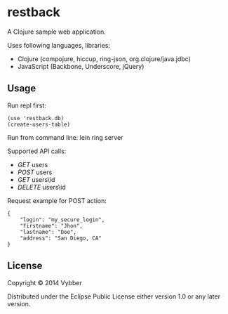 # restback

A Clojure sample web application. 

Uses following languages, libraries:
*	Clojure (compojure, hiccup, ring-json, org.clojure/java.jdbc)
*	JavaScript (Backbone, Underscore, jQuery)

## Usage


Run repl first:
```
(use 'restback.db)
(create-users-table)
```
Run from command line: lein ring server

Supported API calls:

* *GET* users
* *POST* users
* *GET* users\id
* *DELETE* users\id

Request example for POST action:
```
{
	"login": "my_secure_login", 
	"firstname": "Jhon", 
	"lastname": "Doe", 
	"address": "San Diego, CA"
}
```
## License

Copyright © 2014 Vybber

Distributed under the Eclipse Public License either version 1.0 or any later version.
